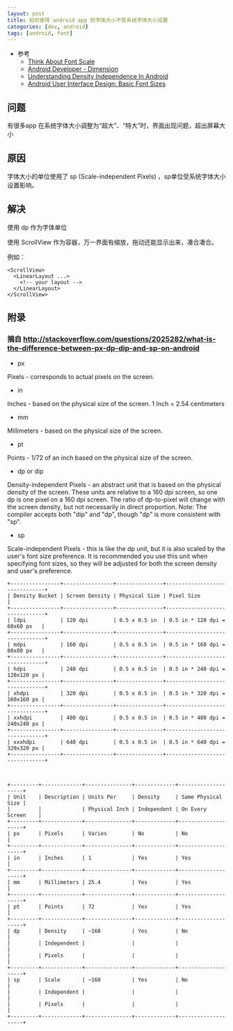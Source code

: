 ```yaml
---
layout: post
title: 如何使得 android app 的字体大小不受系统字体大小设置
categories: [dev, android]
tags: [android, font]
---
```


* 参考
  * [Think About Font Scale ](https://commonsware.com/blog/2012/12/12/think-about-font-scale.html)
  * [Android Developer - Dimension](http://developer.android.com/guide/topics/resources/more-resources.html#Dimension)
  * [Understanding Density Independence In Android](https://www.captechconsulting.com/blogs/understanding-density-independence-in-android)
  * [Android User Interface Design: Basic Font Sizes](https://code.tutsplus.com/tutorials/android-user-interface-design-basic-font-sizes--mobile-11194)

## 问题

有很多app 在系统字体大小调整为“超大”、“特大”时，界面出现问题，超出屏幕大小

## 原因

字体大小的单位使用了 sp (Scale-independent Pixels) ，sp单位受系统字体大小设置影响。

## 解决

使用 dp 作为字体单位

使用 ScrollView 作为容器，万一界面有缩放，拖动还能显示出来，凑合凑合。

例如：

```
<ScrollView>
  <LinearLayout ...>
    <!-- your layout -->
  </LinearLayout>
</ScrollView>
```

## 附录

### 摘自 <http://stackoverflow.com/questions/2025282/what-is-the-difference-between-px-dp-dip-and-sp-on-android>



* px

Pixels - corresponds to actual pixels on the screen.

* in

Inches - based on the physical size of the screen.
1 Inch = 2.54 centimeters

* mm

Millimeters - based on the physical size of the screen.

* pt

Points - 1/72 of an inch based on the physical size of the screen.

* dp or dip

Density-independent Pixels - an abstract unit that is based on the physical density of the screen. These units are relative to a 160 dpi screen, so one dp is one pixel on a 160 dpi screen. The ratio of dp-to-pixel will change with the screen density, but not necessarily in direct proportion. Note: The compiler accepts both "dip" and "dp", though "dp" is more consistent with "sp".

* sp

Scale-independent Pixels - this is like the dp unit, but it is also scaled by the user's font size preference. It is recommended you use this unit when specifying font sizes, so they will be adjusted for both the screen density and user's preference.


    +----------------+----------------+---------------+-------------------------------+
    | Density Bucket | Screen Density | Physical Size | Pixel Size                    | 
    +----------------+----------------+---------------+-------------------------------+
    | ldpi           | 120 dpi        | 0.5 x 0.5 in  | 0.5 in * 120 dpi = 60x60 px   | 
    +----------------+----------------+---------------+-------------------------------+
    | mdpi           | 160 dpi        | 0.5 x 0.5 in  | 0.5 in * 160 dpi = 80x80 px   | 
    +----------------+----------------+---------------+-------------------------------+
    | hdpi           | 240 dpi        | 0.5 x 0.5 in  | 0.5 in * 240 dpi = 120x120 px | 
    +----------------+----------------+---------------+-------------------------------+
    | xhdpi          | 320 dpi        | 0.5 x 0.5 in  | 0.5 in * 320 dpi = 160x160 px | 
    +----------------+----------------+---------------+-------------------------------+
    | xxhdpi         | 480 dpi        | 0.5 x 0.5 in  | 0.5 in * 480 dpi = 240x240 px | 
    +----------------+----------------+---------------+-------------------------------+
    | xxxhdpi        | 640 dpi        | 0.5 x 0.5 in  | 0.5 in * 640 dpi = 320x320 px | 
    +----------------+----------------+---------------+-------------------------------+

    
    
    +---------+-------------+---------------+-------------+--------------------+
    | Unit    | Description | Units Per     | Density     | Same Physical Size | 
    |         |             | Physical Inch | Independent | On Every Screen    | 
    +---------+-------------+---------------+-------------+--------------------+
    | px      | Pixels      | Varies        | No          | No                 | 
    +---------+-------------+---------------+-------------+--------------------+
    | in      | Inches      | 1             | Yes         | Yes                | 
    +---------+-------------+---------------+-------------+--------------------+
    | mm      | Millimeters | 25.4          | Yes         | Yes                | 
    +---------+-------------+---------------+-------------+--------------------+
    | pt      | Points      | 72            | Yes         | Yes                | 
    +---------+-------------+---------------+-------------+--------------------+
    | dp      | Density     | ~160          | Yes         | No                 | 
    |         | Independent |               |             |                    | 
    |         | Pixels      |               |             |                    | 
    +---------+-------------+---------------+-------------+--------------------+
    | sp      | Scale       | ~160          | Yes         | No                 | 
    |         | Independent |               |             |                    | 
    |         | Pixels      |               |             |                    | 
    +---------+-------------+---------------+-------------+--------------------+